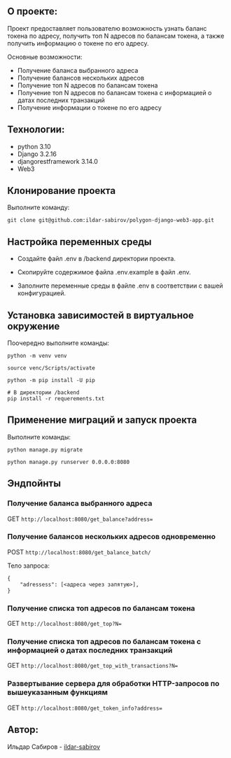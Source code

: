 ## О проекте:

Проект предоставляет пользователю возможность узнать баланс токена по адресу, получить топ N адресов по балансам токена, а также получить информацию о токене по его адресу.

Основные возможности:
- Получение баланса выбранного адреса
- Получение балансов нескольких адресов
- Получение топ N адресов по балансам токена
- Получение топ N адресов по балансам токена с информацией о датах последних транзакций
- Получение информации о токене по его адресу

## Технологии:

+ python 3.10
+ Django 3.2.16
+ djangorestframework 3.14.0
+ Web3

## Клонирование проекта

Выполните команду:

```
git clone git@github.com:ildar-sabirov/polygon-django-web3-app.git
```

## Настройка переменных среды

- Создайте файл .env в /backend директории проекта.

- Скопируйте содержимое файла .env.example в файл .env.

- Заполните переменные среды в файле .env в соответствии с вашей конфигурацией.

## Установка зависимостей в виртуальное окружение

Поочередно выполните команды:

```
python -m venv venv
```

```
source venc/Scripts/activate
```

```
python -m pip install -U pip
```

```
# В директории /backend
pip install -r requerements.txt
```

## Применение миграций и запуск проекта

Выполните команды:

```
python manage.py migrate
```

```
python manage.py runserver 0.0.0.0:8080
```

## Эндпойнты

### Получение баланса выбранного адреса

GET `http://localhost:8080/get_balance?address=`

### Получение балансов нескольких адресов одновременно

POST `http://localhost:8080/get_balance_batch/`

Тело запроса:

```
{
    "adressess": [<адреса через запятую>],
}
```

### Получение списка топ адресов по балансам токена

GET `http://localhost:8080/get_top?N=`

### Получение списка топ адресов по балансам токена с информацией о датах последних транзакций

GET `http://localhost:8080/get_top_with_transactions?N=`

### Развертывание сервера для обработки HTTP-запросов по вышеуказанным функциям

GET `http://localhost:8080/get_token_info?address=`

## Автор:
Ильдар Сабиров - [ildar-sabirov](https://github.com/ildar-sabirov)